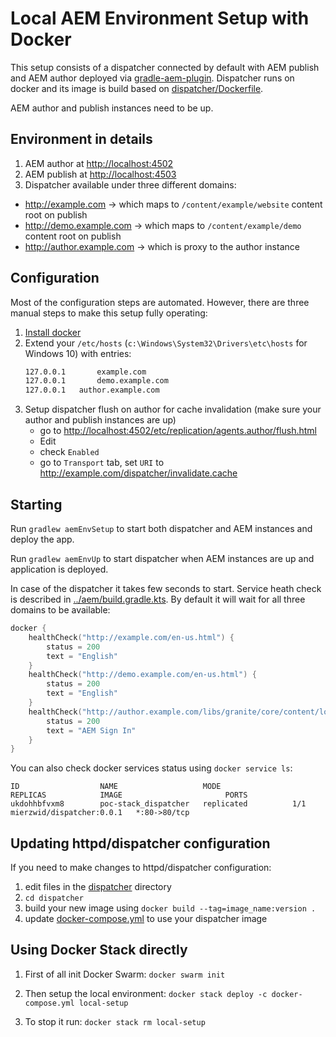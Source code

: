 
# Local AEM Environment Setup with Docker

This setup consists of a dispatcher connected by default with AEM publish and AEM author deployed via [gradle-aem-plugin](https://github.com/Cognifide/gradle-aem-plugin). Dispatcher runs on docker and its image is build based on [dispatcher/Dockerfile](dispatcher/Dockerfile).

AEM author and publish instances need to be up.

## Environment in details
1. AEM author at [http://localhost:4502](http://localhost:4502)
2. AEM publish at [http://localhost:4503](http://localhost:4503)
3. Dispatcher available under three different domains:
  * http://example.com -> which maps to `/content/example/website` content root on publish
  * http://demo.example.com -> which maps to `/content/example/demo` content root on publish
  * http://author.example.com -> which is proxy to the author instance

## Configuration
Most of the configuration steps are automated. However, there are three manual steps to make this setup fully operating:

1. [Install docker](https://docs.docker.com/install/)
2. Extend your `/etc/hosts` (`c:\Windows\System32\Drivers\etc\hosts` for Windows 10) with entries: 
    ```bash
    127.0.0.1       example.com
    127.0.0.1       demo.example.com
    127.0.0.1	author.example.com
    ```
3. Setup dispatcher flush on author for cache invalidation (make sure your author and publish instances are up)
    * go to [http://localhost:4502/etc/replication/agents.author/flush.html](http://localhost:4502/etc/replication/agents.author/flush.html)
    * Edit
    * check `Enabled`
    * go to `Transport` tab, set `URI` to http://example.com/dispatcher/invalidate.cache
    
## Starting

Run `gradlew aemEnvSetup` to start both dispatcher and AEM instances and deploy the app.

Run `gradlew aemEnvUp` to start dispatcher when AEM instances are up and application is deployed.

In case of the dispatcher it takes few seconds to start. Service heath check is described in [../aem/build.gradle.kts](../aem/build.gradle.kts). By default it will wait for all three domains to be available:

```kotlin
docker {
    healthCheck("http://example.com/en-us.html") {
        status = 200
        text = "English"
    }
    healthCheck("http://demo.example.com/en-us.html") {
        status = 200
        text = "English"
    }
    healthCheck("http://author.example.com/libs/granite/core/content/login.html?resource=%2F&\$\$login\$\$=%24%24login%24%24&j_reason=unknown&j_reason_code=unknown") {
        status = 200
        text = "AEM Sign In"
    }
}
```

You can also check docker services status using `docker service ls`:
```
ID                  NAME                   MODE                REPLICAS            IMAGE                       PORTS
ukdohhbfvxm8        poc-stack_dispatcher   replicated          1/1                 mierzwid/dispatcher:0.0.1   *:80->80/tcp
```

## Updating httpd/dispatcher configuration

If you need to make changes to httpd/dispatcher configuration:
1. edit files in the [dispatcher](dispatcher) directory 
2. `cd dispatcher`
3. build your new image using `docker build --tag=image_name:version .`
4. update [docker-compose.yml](docker-compose.yml) to use your dispatcher image 

## Using Docker Stack directly 
1. First of all init Docker Swarm:
`docker swarm init`

2. Then setup the local environment:
`docker stack deploy -c docker-compose.yml local-setup` 

3. To stop it run:
`docker stack rm local-setup`
